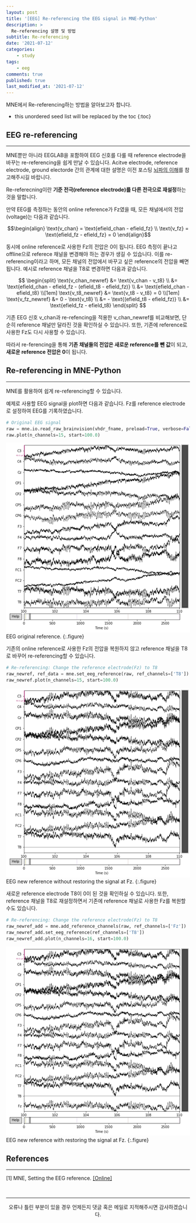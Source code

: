 ```yaml
---
layout: post
title: '[EEG] Re-referencing the EEG signal in MNE-Python'
description: >
  Re-referencing 설명 및 방법
subtitle: Re-referencing
date: '2021-07-12'
categories:
    - study
tags:
    - eeg
comments: true
published: true
last_modified_at: '2021-07-12'
---
```


MNE에서 Re-referencing하는 방법을 알아보고자 합니다.

* this unordered seed list will be replaced by the toc
{:toc}

## EEG re-referencing   

***

MNE뿐만 아니라 EEGLAB을 포함하여 EEG 신호를 다룰 때 reference electrode을 바꾸는 re-referencing을 쉽게 만날 수 있습니다. Acitve electrode, reference electrode, ground electorde 간의 관계에 대한 설명은 이전 포스팅 [뇌파의 이해](https://hayoonsong.github.io/study/2021-01-05-understanding_eeg/)를 참고해주시길 바랍니다.

Re-referecning이란 **기준 전극(reference electrode)를 다른 전극으로 재설정**하는 것을 말합니다. 

만약 EEG를 측정하는 동안의 online reference가 Fz였을 때, 모든 채널에서의 전압(voltage)는 다음과 같습니다.

$$\begin{align}
  \text{v_chan} = \text{efield_chan - efield_fz} \\
  \text{v_fz} = \text{efield_fz - efield_fz} = 0
\end{align}$$

동시에 online reference로 사용한 Fz의 전압은 0이 됩니다. EEG 측정이 끝나고 offline으로 referece 채널을 변경해야 하는 경우가 생길 수 있습니다.
이를 re-referencing이라고 하며, 모든 채널의 전압에서 바꾸고 싶은 reference의 전압을 빼면됩니다. 예시로 reference 채널을 T8로 변경하면 다음과 같습니다.

$$
\begin{split}
  \text{v_chan_newref} &= \text{v_chan - v_t8} \\
                       &= \text{efield_chan - efield_fz - (efield_t8 - efield_fz)} \\ 
                       &= \text{efield_chan - efield_t8} \\[1em]   
  \text{v_t8_newref}   &= \text{v_t8 - v_t8} = 0 \\[1em]  
  \text{v_fz_newref}   &= 0 - \text{v_t8} \\
                       &= - \text{(efield_t8 - efield_fz)} \\
                       &= \text{efield_fz - efield_t8}
\end{split}
$$


기존 EEG 신호 v_chan과 re-refencing을 적용한 v_chan_newref를 비교해보면, 단순히 reference 채널만 달라진 것을 확인하실 수 있습니다. 또한, 기존에 reference로 사용한 Fz도 다시 사용할 수 있습니다.

따라서 re-ferencing을 통해 **기존 채널들의 전압은 새로운 reference를 뺀 값**이 되고, **새로운 reference 전압은 0**이 됩니다.

## Re-referencing in MNE-Python

***

MNE를 활용하여 쉽게 re-referencing할 수 있습니다.

예제로 사용할 EEG signal을 plot하면 다음과 같습니다. Fz를 reference electrode로 설정하여 EEG를 기록하였습니다.

~~~python
# Original EEG signal
raw = mne.io.read_raw_brainvision(vhdr_fname, preload=True, verbose=False)
raw.plot(n_channels=15, start=100.0)
~~~

![Original EEG](https://github.com/HayoonSong/Images-for-Github-Pages/blob/main/study/eeg/2022-07-12-re-referencing/original.png?raw=true)   
EEG original reference.
{:.figure}

기존의 online reference로 사용한 Fz의 전압을 복원하지 않고 reference 채널을 T8로 바꾸어 re-referencing할 수 있습니다.

~~~python
# Re-referencing: Change the reference electrode(Fz) to T8
raw_newref, ref_data = mne.set_eeg_reference(raw, ref_channels=['T8'])
raw_newref.plot(n_channels=15, start=100.0)
~~~

![Re-referencing without Fz](https://github.com/HayoonSong/Images-for-Github-Pages/blob/main/study/eeg/2022-07-12-re-referencing/re_referencing_withoutFz.png?raw=true)   
EEG new reference without restoring the signal at Fz.
{:.figure}

새로운 reference electrode T8이 0이 된 것을 확인하실 수 있습니다. 또한, reference 채널을 T8로 재설정하면서 기존에 reference 채널로 사용한 Fz를 복원할 수도 있습니다.

~~~python
# Re-referencing: Change the reference electrode(Fz) to T8
raw_newref_add = mne.add_reference_channels(raw, ref_channels=['Fz'])
raw_newref_add.set_eeg_reference(ref_channels=['T8'])
raw_newref_add.plot(n_channels=16, start=100.0)
~~~

![Re-referencing with Fz](https://github.com/HayoonSong/Images-for-Github-Pages/blob/main/study/eeg/2022-07-12-re-referencing/re_referencing_withFz.png?raw=true)   
EEG new reference with restoring the signal at Fz.
{:.figure}

## References

***

[1] MNE, Setting the EEG reference. [[Online]](https://mne.tools/stable/auto_tutorials/preprocessing/55_setting_eeg_reference.html)

<br>

***

<center>오류나 틀린 부분이 있을 경우 언제든지 댓글 혹은 메일로 지적해주시면 감사하겠습니다.</center>